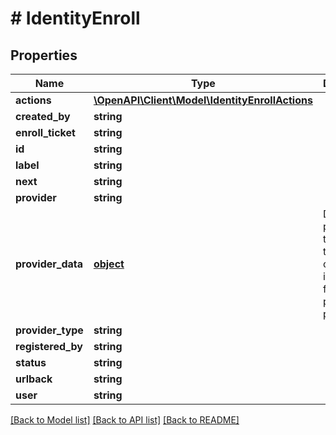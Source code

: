 # # IdentityEnroll

## Properties

Name | Type | Description | Notes
------------ | ------------- | ------------- | -------------
**actions** | [**\OpenAPI\Client\Model\IdentityEnrollActions**](IdentityEnrollActions.md) |  | [optional] 
**created_by** | **string** |  | [optional] 
**enroll_ticket** | **string** |  | [optional] 
**id** | **string** |  | [optional] 
**label** | **string** |  | [optional] 
**next** | **string** |  | [optional] 
**provider** | **string** |  | [optional] 
**provider_data** | [**object**](.md) | Data of the provider that issued the certificate, it is variable from to provider to provider | [optional] 
**provider_type** | **string** |  | [optional] 
**registered_by** | **string** |  | [optional] 
**status** | **string** |  | [optional] 
**urlback** | **string** |  | [optional] 
**user** | **string** |  | [optional] 

[[Back to Model list]](../../README.md#documentation-for-models) [[Back to API list]](../../README.md#documentation-for-api-endpoints) [[Back to README]](../../README.md)


